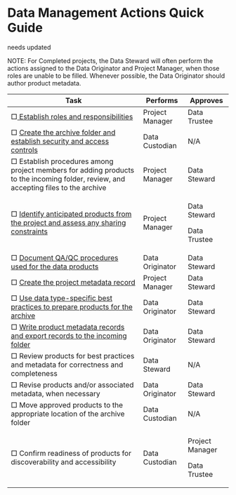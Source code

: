 # Data Management Actions Quick Guide

needs updated



NOTE: For Completed projects, the Data Steward will often perform the actions assigned to the Data Originator and Project Manager, when those roles are unable to be filled. Whenever possible, the Data Originator should author product metadata.

| Task                                                                                                                                                                            | Performs        | Approves                                   |
| ------------------------------------------------------------------------------------------------------------------------------------------------------------------------------- | --------------- | ------------------------------------------ |
| □[ Establish roles and responsibilities](four-fundamental-activities-of-data-management/establish-roles-and-responsibilities.md)                                                | Project Manager | Data Trustee                               |
| □ [Create the archive folder and establish security and access controls](four-fundamental-activities-of-data-management/security-and-preservation.md)                           | Data Custodian  | N/A                                        |
| □ Establish procedures among project members for adding products to the incoming folder, review, and accepting files to the archive                                             | Project Manager | Data Steward                               |
| □ [Identify anticipated products from the project and assess any sharing constraints](background/definition-of-project-and-product-aka-data-resources.md)                       | Project Manager | <p>Data Steward </p><p>Data Trustee</p>    |
| □ [Document QA/QC procedures used for the data products](four-fundamental-activities-of-data-management/quality-management.md)                                                  | Data Originator | Data Steward                               |
| □ [Create the project metadata record](https://ak-region-dst.gitbook.io/alaska-region-mdeditor-interim-user-guide/project-entry-guidance)                                       | Project Manager | Data Steward                               |
| □ [Use data type-specific best practices to prepare products for the archive](acquire/file-organization-and-best-practices/best-practices-for-common-data-types/)               | Data Originator | Data Steward                               |
| □ [Write product metadata records and export records to the incoming folder](https://ak-region-dst.gitbook.io/alaska-region-mdeditor-interim-user-guide/product-entry-guidance) | Data Originator | Data Steward                               |
| □ Review products for best practices and metadata for correctness and completeness                                                                                              | Data Steward    | N/A                                        |
| □ Revise products and/or associated metadata, when necessary                                                                                                                    | Data Originator | Data Steward                               |
| □ Move approved products to the appropriate location of the archive folder                                                                                                      | Data Custodian  | N/A                                        |
| □ Confirm readiness of products for discoverability and accessibility                                                                                                           | Data Custodian  | <p>Project Manager </p><p>Data Trustee</p> |
